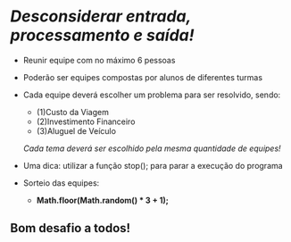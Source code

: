 # _Desconsiderar entrada, processamento e saída!_

* Reunir equipe com no máximo 6 pessoas
* Poderão ser equipes compostas por alunos de diferentes turmas
* Cada equipe deverá escolher um problema para ser resolvido, sendo:
    * (1)Custo da Viagem
    * (2)Investimento Financeiro
    * (3)Aluguel de Veículo

    _Cada tema deverá ser escolhido pela mesma quantidade de equipes!_


* Uma dica: utilizar a função stop(); para parar a execução do programa

* Sorteio das equipes: 
    * **Math.floor(Math.random() * 3 + 1);**

## **Bom desafio a todos!**